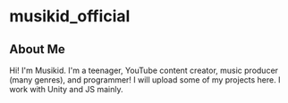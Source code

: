 # musikid_official

## About Me

Hi! I'm Musikid. I'm a teenager, YouTube content creator, music producer (many genres), and programmer! I will upload some of my projects here. I work with Unity and JS mainly.

